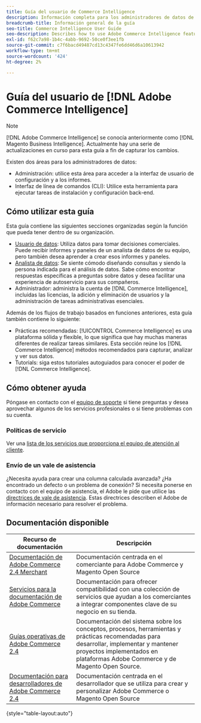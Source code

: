 ```yaml
---
title: Guía del usuario de Commerce Intelligence
description: Información completa para los administradores de datos de Commerce Intelligence.
breadcrumb-title: Información general de la guía
seo-title: Commerce Intelligence User Guide
seo-description: Describes how to use Adobe Commerce Intelligence features used to gain insights from Adobe Commerce or Magento Open Source data, along with other third-party data sources.
exl-id: f62c7a98-1b4c-4abb-9692-50ce0f3ee1fb
source-git-commit: c7f6bacd49487cd13c4347fe6dd46d6a10613942
workflow-type: tm+mt
source-wordcount: '424'
ht-degree: 2%

---
```



# Guía del usuario de [!DNL Adobe Commerce Intelligence]

>[!NOTE]
>
>[!DNL Adobe Commerce Intelligence] se conocía anteriormente como [!DNL Magento Business Intelligence]. Actualmente hay una serie de actualizaciones en curso para esta guía a fin de capturar los cambios.

Existen dos áreas para los administradores de datos:

- Administración: utilice esta área para acceder a la interfaz de usuario de configuración y a los informes.
- Interfaz de línea de comandos (CLI): Utilice esta herramienta para ejecutar tareas de instalación y configuración back-end.

## Cómo utilizar esta guía

Esta guía contiene las siguientes secciones organizadas según la función que pueda tener dentro de su organización.

- [Usuario de datos](data-user.md): Utiliza datos para tomar decisiones comerciales. Puede recibir informes y paneles de un analista de datos de su equipo, pero también desea aprender a crear esos informes y paneles.
- [Analista de datos](data-analyst.md): Se siente cómodo diseñando consultas y siendo la persona indicada para el análisis de datos. Sabe cómo encontrar respuestas específicas a preguntas sobre datos y desea facilitar una experiencia de autoservicio para sus compañeros.
- Administrador: administra la cuenta de [!DNL Commerce Intelligence], incluidas las licencias, la adición y eliminación de usuarios y la administración de tareas administrativas esenciales.

Además de los flujos de trabajo basados en funciones anteriores, esta guía también contiene lo siguiente:

- Prácticas recomendadas: [!UICONTROL Commerce Intelligence] es una plataforma sólida y flexible, lo que significa que hay muchas maneras diferentes de realizar tareas similares. Esta sección reúne los [!DNL Commerce Intelligence] métodos recomendados para capturar, analizar y ver sus datos.
- Tutorials: siga estos tutoriales autoguiados para conocer el poder de [!DNL Commerce Intelligence].

## Cómo obtener ayuda

Póngase en contacto con el [equipo de soporte](https://experienceleague.adobe.com/docs/commerce-knowledge-base/kb/troubleshooting/miscellaneous/mbi-service-policies.html) si tiene preguntas y desea aprovechar algunos de los servicios profesionales o si tiene problemas con su cuenta.

### Políticas de servicio

Ver una [lista de los servicios que proporciona el equipo de atención al cliente](https://experienceleague.adobe.com/docs/commerce-knowledge-base/kb/troubleshooting/miscellaneous/mbi-service-policies.html).

### Envío de un vale de asistencia

¿Necesita ayuda para crear una columna calculada avanzada? ¿Ha encontrado un defecto o un problema de conexión? Si necesita ponerse en contacto con el equipo de asistencia, el Adobe le pide que utilice las [directrices de vale de asistencia](https://experienceleague.adobe.com/docs/commerce-knowledge-base/kb/troubleshooting/miscellaneous/mbi-service-policies.html). Estas directrices describen el Adobe de información necesario para resolver el problema.

## Documentación disponible

| Recurso de documentación | Descripción |
|----------------------- | ----------- |
| [Documentación de Adobe Commerce 2.4 Merchant](https://experienceleague.adobe.com/docs/commerce-admin/user-guides/home.html) | Documentación centrada en el comerciante para Adobe Commerce y Magento Open Source |
| [Servicios para la documentación de Adobe Commerce](https://experienceleague.adobe.com/docs/commerce-merchant-services/user-guides/home.html) | Documentación para ofrecer compatibilidad con una colección de servicios que ayudan a los comerciantes a integrar componentes clave de su negocio en su tienda. |
| [Guías operativas de Adobe Commerce 2.4](https://experienceleague.adobe.com/docs/commerce-operations/operational-guides/home.html) | Documentación del sistema sobre los conceptos, procesos, herramientas y prácticas recomendadas para desarrollar, implementar y mantener proyectos implementados en plataformas Adobe Commerce y de Magento Open Source. |
| [Documentación para desarrolladores de Adobe Commerce 2.4](https://developer.adobe.com/commerce/) | Documentación centrada en el desarrollador que se utiliza para crear y personalizar Adobe Commerce o Magento Open Source |

{style="table-layout:auto"}
